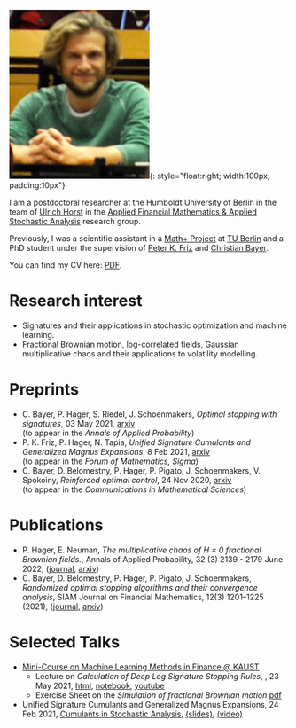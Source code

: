 ![image](me_in_lecturehall.jpg){: style="float:right; width:100px; padding:10px"}

I am a postdoctoral researcher at the Humboldt University of Berlin in the team of [Ulrich Horst](https://www.applied-financial-mathematics.de/ulrich-horst) in the [Applied Financial Mathematics & Applied Stochastic Analysis](https://www.applied-financial-mathematics.de/paul-hager) research group.

Previously, I was a scientific assistant in a [Math+ Project](https://mathplus.de/research-2/application-areas/aa4-energy-markets/aa4-2/) at [TU Berlin](https://www.math.tu-berlin.de/arbeitsgruppen/ag_stochfinanz/mitarbeiter/wissenschaftliche_mitarbeiterinnen_und_mitarbeiter/)
and a PhD student under the supervision of [Peter K. Friz](http://page.math.tu-berlin.de/~friz/) and [Christian Bayer](https://www.wias-berlin.de/people/bayerc/).

You can find my CV here: [PDF](./paul_hager_cv.pdf).

# Research interest
- Signatures and their applications in stochastic optimization and machine learning.
- Fractional Brownian motion, log-correlated fields, Gaussian multiplicative chaos and their applications to volatility modelling.

# Preprints
- C. Bayer, P. Hager, S. Riedel, J. Schoenmakers, *Optimal stopping with signatures*, 03 May 2021, [arxiv](http://arxiv.org/abs/2105.00778)\
  (to appear in the *Annals of Applied Probability*)
- P. K. Friz, P. Hager, N. Tapia, *Unified Signature Cumulants and Generalized Magnus Expansions*, 8 Feb 2021, [arxiv](https://arxiv.org/abs/2102.03345)\
  (to appear in the *Forum of Mathematics, Sigma*)
- C. Bayer, D. Belomestny, P. Hager, P. Pigato, J. Schoenmakers, V. Spokoiny, *Reinforced optimal control*, 24 Nov 2020, [arxiv](http://arxiv.org/abs/2011.12382)\
  (to appear in the *Communications in Mathematical Sciences*)

# Publications
- P. Hager, E. Neuman, *The multiplicative chaos of H = 0 fractional Brownian fields.*, Annals of Applied Probability, 32 (3) 2139 - 2179 June 2022, ([journal](http://dx.doi.org/10.1214/21-AAP1730), [arxiv](https://arxiv.org/abs/2008.01385))
- C. Bayer, D. Belomestny, P. Hager, P. Pigato, J. Schoenmakers, *Randomized optimal stopping algorithms and their convergence analysis*, SIAM Journal on Financial Mathematics, 12(3) 1201–1225 (2021), ([journal](https://epubs.siam.org/doi/abs/10.1137/20M1373876), [arxiv](https://arxiv.org/abs/2002.00816))

# Selected Talks
- [Mini-Course on Machine Learning Methods in Finance @ KAUST](https://cemse.kaust.edu.sa/events/event/snsl-workshop)
    - Lecture on *Calculation of Deep Log Signature Stopping Rules*, , 23 May 2021, [html](./talks/calculating_signature_stopping_rules.html), [notebook](./talks/calculating_signature_stopping_rules.zip), [youtube](https://www.youtube.com/watch?v=6p7u8B_1SMA)
    - Exercise Sheet on the *Simulation of fractional Brownian motion* [pdf](./talks/excersize_sheet_sampling_of_fBm.pdf)
- Unified Signature Cumulants and Generalized Magnus Expansions, 24 Feb 2021, [Cumulants in Stochastic Analysis](http://page.math.tu-berlin.de/~tapia/cumulants/), [(slides)](http://page.math.tu-berlin.de/~tapia/cumulants/slides/Hager-CSA21.pdf), [(video)](http://page.math.tu-berlin.de/~tapia/cumulants/videos/hager-csa21.mp4)